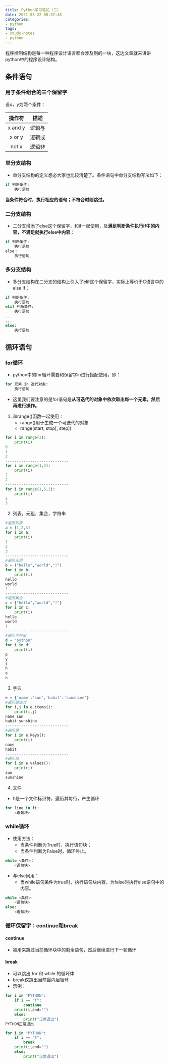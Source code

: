 ```yaml
---
title: Python学习笔记（三）
date: 2021-03-22 08:37:48
categories:
- python
tags:
- study-notes
- python
---
```

程序控制结构是每一种程序设计语言都会涉及到的一块，这边文章就来讲讲python中的程序设计结构。

## 条件语句

### 用于条件组合的三个保留字

设x，y为两个条件：

| 操作符 | 描述 |
| :----: | :----: |
| x and y  | 逻辑与 |
| x or y | 逻辑或 |
| not x | 逻辑非 |

### 单分支结构

* 单分支结构的定义想必大家也比较清楚了。条件语句中单分支结构写法如下：
```python
if 判断条件:
    执行语句
```
**当条件符合时，执行相应的语句；不符合时则跳过。**

### 二分支结构

* 二分支增添了else这个保留字，和if一起使用，及**满足判断条件执行if中的内容，不满足就执行else中内容**：
```python
if 判断条件:
    执行语句
else：
    执行语句
```
### 多分支结构

* 多分支结构在二分支的结构上引入了elif这个保留字，实际上等价于C语言中的else if：
```python
if 判断条件:
    执行语句
elif 判断条件:
    执行语句
...
...
else:
    执行语句
```

## 循环语句
### for循环

* python中的for循环需要和保留字in进行搭配使用，即：
```python
for 元素 in 迭代对象:
    执行语句
```
* 这里我们要注意的是for语句是**从可迭代的对象中依次取出每一个元素，然后再进行操作。**
1. 和range()函数一起使用：
    - range()用于生成一个可迭代的对象
    - range(start, stop[, step])
```python
for i in range(3):
    print(i)
0
1
2
----------------------------
for i in range(1,3):
    print(i)
1
2
----------------------------
for i in range(1,5,2):
    print(i)
1
3
```
2. 列表，元组，集合，字符串
```python
#遍历列表
a = [1,2,3]
for i in a:
    print(i)
1
2
3
----------------------------
#遍历元组
b = ("hello","world","!")
for i in b:
    print(i)
hello
world
!
----------------------------
#遍历集合
c = {"hello","world","!"}
for i in c:
    print(i)
hello
world
!
----------------------------
#遍历字符串
d = "python"
for i in d:
    print(i)
p
y
t
h
o
n
```
3. 字典
```python
e = {'name':'sun','habit':'sunshine'}
#遍历键值对
for i,j in e.items():
    print(i,j)
name sun
habit sunshine
----------------------------
#遍历键
for i in e.keys():
    print(i)
name
habit
----------------------------
#遍历值
for i in e.values():
    print(i)
sun
sunshine
```
4. 文件
* fi是一个文件标识符，遍历其每行，产生循环
```python
for line in fi:
    <语句块>
```
### while循环

* 使用方法：
    - 当条件判断为True时，执行语句块；
    - 当条件判断为False时，循环终止。
```python
while <条件>：
    <语句块>
```

* 与else同用：
    - 当while语句条件为true时，执行语句块内容，为false时执行else语句中的内容。
```python
while <条件>:
    <语句块>
else:
    <语句块>
```

### 循环保留字：continue和break

#### continue
* 被用来跳过当前循环块中的剩余语句，然后继续进行下一轮循环

#### break
* 可以跳出 for 和 while 的循环体
* break仅跳出当前最内层循环
* 示例：
```python
for i in "PYTHON":
    if i == "T":
        continue
    print(i,end="")
    else:
        print("正常退出")
PYTHON正常退出
```
```python
for i in "PYTHON":
    if i == "T":
        break
    print(i,end="")
    else:
        print("正常退出")

```